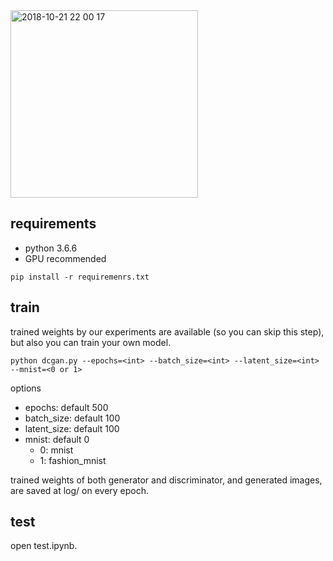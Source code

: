 <img width="300" alt="2018-10-21 22 00 17" src="https://github.com/yukia18/DeepLearning/blob/master/GAN/dcgan/log/plot_epoch_499_generated.png">

## requirements
- python 3.6.6
- GPU recommended
```
pip install -r requiremenrs.txt
```

## train
trained weights by our experiments are available (so you can skip this step), but also you can train your own model.
```
python dcgan.py --epochs=<int> --batch_size=<int> --latent_size=<int> --mnist=<0 or 1>
```
options

- epochs: default 500
- batch_size: default 100 
- latent_size: default 100 
- mnist: default 0
    - 0: mnist
    - 1: fashion_mnist
    
trained weights of both generator and discriminator, and generated images, are saved at log/ on every epoch.

## test
open test.ipynb.
